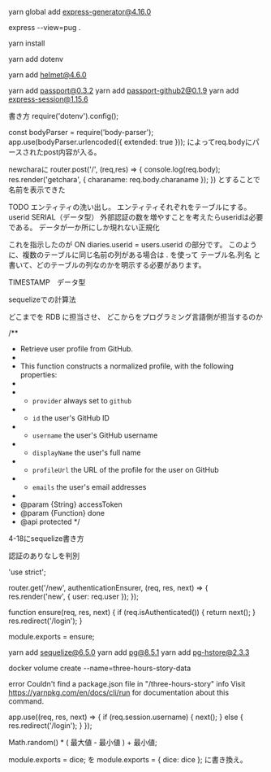 yarn global add express-generator@4.16.0

express --view=pug .

yarn install

yarn add dotenv

yarn add helmet@4.6.0

yarn add passport@0.3.2
yarn add passport-github2@0.1.9
yarn add express-session@1.15.6

書き方
require('dotenv').config();

const bodyParser = require('body-parser');
app.use(bodyParser.urlencoded({ extended: true }));
によってreq.bodyにパースされたpost内容が入る。

newcharaに
router.post('/', (req,res) => {
  console.log(req.body);
  res.render('getchara', { charaname: req.body.charaname });
})
とすることで名前を表示できた

TODO
エンティティの洗い出し。
エンティティそれぞれをテーブルにする。
userid SERIAL（データ型）
外部認証の数を増やすことを考えたらuseridは必要である。
データが一か所にしか現れない正規化

これを指示したのが ON diaries.userid = users.userid の部分です。
このように、複数のテーブルに同じ名前の列がある場合は . を使って テーブル名.列名 と書いて、どのテーブルの列なのかを明示する必要があります。

TIMESTAMP　データ型

sequelizeでの計算法

どこまでを RDB に担当させ、 どこからをプログラミング言語側が担当するのか

/**
 * Retrieve user profile from GitHub.
 *
 * This function constructs a normalized profile, with the following properties:
 *
 *   - `provider`         always set to `github`
 *   - `id`               the user's GitHub ID
 *   - `username`         the user's GitHub username
 *   - `displayName`      the user's full name
 *   - `profileUrl`       the URL of the profile for the user on GitHub
 *   - `emails`           the user's email addresses
 *
 * @param {String} accessToken
 * @param {Function} done
 * @api protected
 */

 4-18にsequelize書き方

 認証のありなしを判別

 'use strict';

 router.get('/new', authenticationEnsurer, (req, res, next) => {
  res.render('new', { user: req.user });
});


function ensure(req, res, next) {
  if (req.isAuthenticated()) {
    return next();
  }
  res.redirect('/login');
}

module.exports = ensure;

yarn add sequelize@6.5.0
yarn add pg@8.5.1
yarn add pg-hstore@2.3.3


docker volume create --name=three-hours-story-data

error Couldn't find a package.json file in "/three-hours-story"
info Visit https://yarnpkg.com/en/docs/cli/run for documentation about this command.

app.use((req, res, next) => {
  if (req.session.username) {
    next();
  } else {
    res.redirect('/login');
  }
});


Math.random() * ( 最大値 - 最小値 ) + 最小値;

module.exports = dice;
を
module.exports = {
  dice: dice
};
に書き換え。